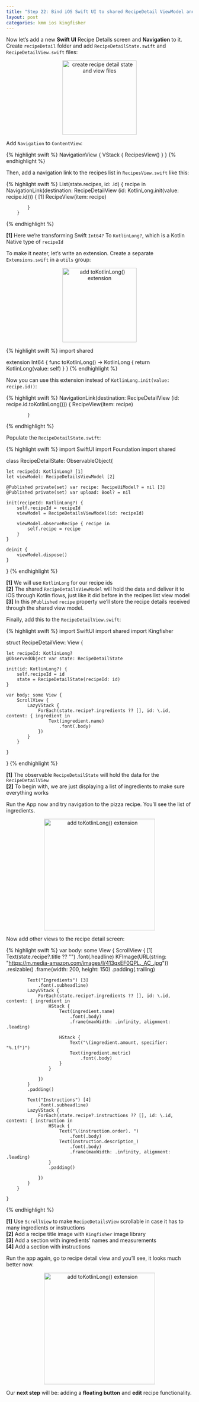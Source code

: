 ```yaml
---
title: "Step 22: Bind iOS Swift UI to shared RecipeDetail ViewModel and add Navigation" 
layout: post
categories: kmm ios kingfisher
--- 
```


Now let’s add a new <b>Swift UI</b> Recipe Details screen and <b>Navigation</b> to it.<br>
Create `recipeDetail` folder and add `RecipeDetailState.swift` and `RecipeDetailView.swift` files:

<div style="text-align: center"><img src="{{site.baseurl}}/assets/images/step-22/1.png" alt="create recipe detail state and view files" width="200"/></div>

Add `Navigation` to `ContentView`:

{% highlight swift %} 
        NavigationView {
            VStack {
                RecipesView()
            }
        }
{% endhighlight %} 
 
Then, add a navigation link to the recipes list in `RecipesView.swift` like this:

{% highlight swift %} 
List(state.recipes, id: \.id) { recipe in
            NavigationLink(destination: RecipeDetailView (id: KotlinLong.init(value: recipe.id))) { [1]
                    RecipeView(item: recipe)
               
            }
        }
{% endhighlight %} 
 
<b>[1]</b> Here we’re transforming Swift `Int64?` To `KotlinLong?`, which is a Kotlin Native type of `recipeId`<br>
 
To make it neater, let’s write an extension.
Create a separate `Extensions.swift` in a `utils` group:
<div style="text-align: center"><img src="{{site.baseurl}}/assets/images/step-22/2.png" alt="add toKotlinLong() extension" width="200"/></div>

{% highlight swift %} 
import shared
 
extension Int64 {
    func toKotlinLong() -> KotlinLong {
        return KotlinLong(value: self)
    }
}
{% endhighlight %} 
 
Now you can use this extension instead of `KotlinLong.init(value: recipe.id))`:

{% highlight swift %} 
NavigationLink(destination: RecipeDetailView (id: recipe.id.toKotlinLong())) {
                    RecipeView(item: recipe)
               
            }
{% endhighlight %} 
 
Populate the `RecipeDetailState.swift`:

{% highlight swift %} 
import SwiftUI
import Foundation
import shared
 
class RecipeDetailState: ObservableObject{
    
    let recipeId: KotlinLong? [1]
    let viewModel: RecipeDetailsViewModel [2]
    
    @Published private(set) var recipe: RecipeUiModel? = nil [3]
    @Published private(set) var upload: Bool? = nil
    
    init(recipeId: KotlinLong?) {
        self.recipeId = recipeId
        viewModel = RecipeDetailsViewModel(id: recipeId)
        
        viewModel.observeRecipe { recipe in
            self.recipe = recipe
        }
    }
    
    deinit {
        viewModel.dispose()
    }
}
{% endhighlight %} 
 
<b>[1]</b> We will use `KotlinLong` for our recipe ids<br>
<b>[2]</b> The shared `RecipeDetailsViewModel` will hold the data and deliver it to iOS through Kotlin flows, just like it did before in the recipes list view model<br>
<b>[3]</b> In this `@Published` `recipe` property we’ll store the recipe details received through the shared view model.<br>
 
Finally, add this to the `RecipeDetailView.swift`:

{% highlight swift %} 
import SwiftUI
import shared
import Kingfisher
 
struct RecipeDetailView: View {
    
    let recipeId: KotlinLong?
    @ObservedObject var state: RecipeDetailState
    
    init(id: KotlinLong?) {
        self.recipeId = id
        state = RecipeDetailState(recipeId: id)
    }
    
    var body: some View {
        ScrollView {
            LazyVStack {
                ForEach(state.recipe?.ingredients ?? [], id: \.id, content: { ingredient in
                    Text(ingredient.name)
                        .font(.body)
                })
            }
        }
        
    }
    
}
{% endhighlight %} 
 
 
<b>[1]</b> The observable `RecipeDetailState` will hold the data for the `RecipeDetailView`<br>
<b>[2]</b> To begin with, we are just displaying a list of ingredients to make sure everything works<br>
 
Run the App now and try navigation to the pizza recipe. You’ll see the list of ingredients.
<div style="text-align: center"><img src="{{site.baseurl}}/assets/images/step-22/3.png" alt="add toKotlinLong() extension" width="300"/></div> 
 
Now add other views to the recipe detail screen:

{% highlight swift %} 
var body: some View {
        ScrollView { [1]
            Text(state.recipe?.title ?? "")
                .font(.headline)
           KFImage(URL(string: "https://m.media-amazon.com/images/I/413qxEF0QPL._AC_.jpg"))
                .resizable()
                .frame(width: 200, height: 150)
                .padding(.trailing)
            
            Text("Ingredients") [3]
                .font(.subheadline)
            LazyVStack {
                ForEach(state.recipe?.ingredients ?? [], id: \.id, content: { ingredient in
                    HStack {
                        Text(ingredient.name)
                            .font(.body)
                            .frame(maxWidth: .infinity, alignment: .leading)
                        
                        HStack {
                            Text("\(ingredient.amount, specifier: "%.1f")")
                            Text(ingredient.metric)
                                .font(.body)
                        }
                    }
                    
                })
            }
            .padding()
            
            Text("Instructions") [4]
                .font(.subheadline)
            LazyVStack {
                ForEach(state.recipe?.instructions ?? [], id: \.id, content: { instruction in
                    HStack {
                        Text("\(instruction.order). ")
                            .font(.body)
                        Text(instruction.description_)
                            .font(.body)
                            .frame(maxWidth: .infinity, alignment: .leading)
                    }
                    .padding()
                    
                })
            }
        }
        
    }
{% endhighlight %}  
 
<b>[1]</b> Use `ScrollView` to make `RecipeDetailsView` scrollable in case it has to many ingredients or instructions<br>
<b>[2]</b> Add a recipe title image with `Kingfisher` image library<br>
<b>[3]</b> Add a section with ingredients’ names and measurements<br>
<b>[4]</b> Add a section with instructions<br>
 
Run the app again, go to recipe detail view and you’ll see, it looks much better now.

<div style="text-align: center"><img src="{{site.baseurl}}/assets/images/step-22/4.png" alt="add toKotlinLong() extension" width="300"/></div>
 
Our <b>next step</b> will be: adding a <b>floating button</b> and <b>edit</b> recipe functionality.